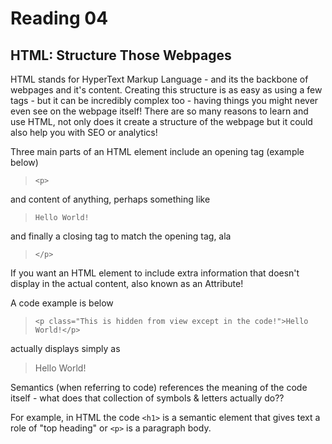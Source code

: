 # Reading 04

## HTML: Structure Those Webpages

HTML stands for HyperText Markup Language - and its the backbone of webpages and it's content. Creating this structure is as easy as using a few tags - but it can be incredibly complex too - having things you might never even see on the webpage itself! There are so many reasons to learn and use HTML, not only does it create a structure of the webpage but it could also help you with SEO or analytics!

Three main parts of an HTML element include an opening tag (example below)
> `<p>`

and content of anything, perhaps something like
> `Hello World!`

and finally a closing tag to match the opening tag, ala
> `</p>`

If you want an HTML element to include extra information that doesn't display in the actual content, also known as an Attribute!

A code example is below
> `<p class="This is hidden from view except in the code!">Hello World!</p>`

actually displays simply as

> <p class="This is hidden from view except in the code!">Hello World!</p>

Semantics (when referring to code) references the meaning of the code itself - what does that collection of symbols & letters actually do??

For example, in HTML
the code `<h1>` is a semantic element that gives text a role of "top heading" or `<p>` is a paragraph body.
